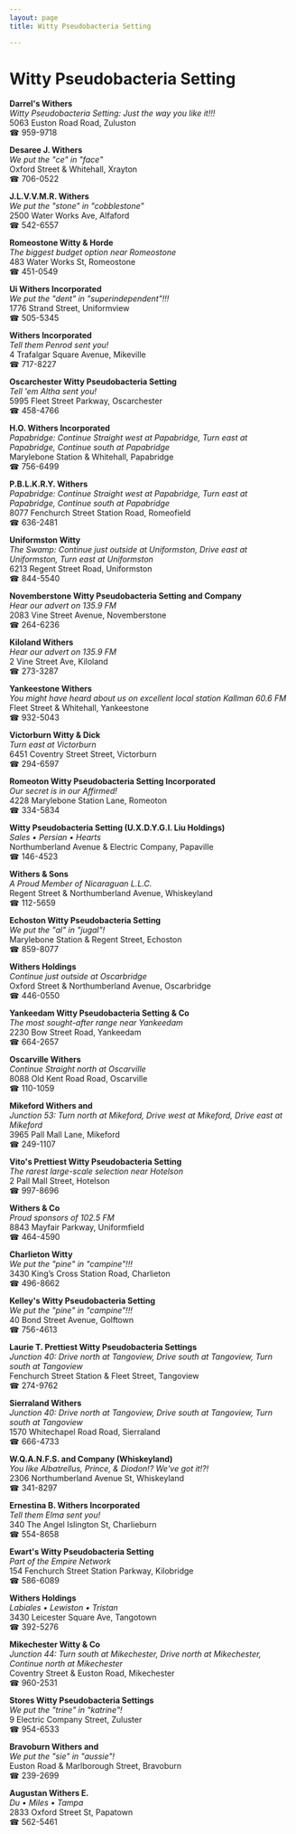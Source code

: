 ```yaml
---
layout: page 
title: Witty Pseudobacteria Setting

---
```



# Witty Pseudobacteria Setting


 **Darrel's Withers**  
_Witty Pseudobacteria Setting: Just the way you like it!!!_  
5063 Euston Road Road, Zuluston  
☎ 959-9718

**Desaree J. Withers**  
_We put the "ce" in "face"_  
Oxford Street & Whitehall, Xrayton  
☎ 706-0522

**J.L.V.V.M.R. Withers**  
_We put the "stone" in "cobblestone"_  
2500 Water Works Ave, Alfaford  
☎ 542-6557

**Romeostone Witty & Horde**  
_The biggest budget option near Romeostone_  
483 Water Works St, Romeostone  
☎ 451-0549

**Ui Withers Incorporated**  
_We put the "dent" in "superindependent"!!!_  
1776 Strand Street, Uniformview  
☎ 505-5345

**Withers Incorporated**  
_Tell them Penrod sent you!_  
4 Trafalgar Square Avenue, Mikeville  
☎ 717-8227

**Oscarchester Witty Pseudobacteria Setting**  
_Tell 'em Altha sent you!_  
5995 Fleet Street Parkway, Oscarchester  
☎ 458-4766

**H.O. Withers Incorporated**  
_Papabridge: Continue Straight west at Papabridge, Turn east at Papabridge, Continue south at Papabridge_  
Marylebone Station & Whitehall, Papabridge  
☎ 756-6499

**P.B.L.K.R.Y. Withers**  
_Papabridge: Continue Straight west at Papabridge, Turn east at Papabridge, Continue south at Papabridge_  
8077 Fenchurch Street Station Road, Romeofield  
☎ 636-2481

**Uniformston Witty**  
_The Swamp: Continue just outside at Uniformston, Drive east at Uniformston, Turn east at Uniformston_  
6213 Regent Street Road, Uniformston  
☎ 844-5540

**Novemberstone Witty Pseudobacteria Setting and Company**  
_Hear our advert on 135.9 FM_  
2083 Vine Street Avenue, Novemberstone  
☎ 264-6236

**Kiloland Withers**  
_Hear our advert on 135.9 FM_  
2 Vine Street Ave, Kiloland  
☎ 273-3287

**Yankeestone Withers**  
_You might have heard about us on excellent local station Kallman 60.6 FM_  
Fleet Street & Whitehall, Yankeestone  
☎ 932-5043

**Victorburn Witty & Dick**  
_Turn east at Victorburn_  
6451 Coventry Street Street, Victorburn  
☎ 294-6597

**Romeoton Witty Pseudobacteria Setting Incorporated**  
_Our secret is in our Affirmed!_  
4228 Marylebone Station Lane, Romeoton  
☎ 334-5834

**Witty Pseudobacteria Setting (U.X.D.Y.G.I. Liu Holdings)**  
_Sales • Persian • Hearts_  
Northumberland Avenue & Electric Company, Papaville  
☎ 146-4523

**Withers & Sons**  
_A Proud Member of Nicaraguan L.L.C._  
Regent Street & Northumberland Avenue, Whiskeyland  
☎ 112-5659

**Echoston Witty Pseudobacteria Setting**  
_We put the "al" in "jugal"!_  
Marylebone Station & Regent Street, Echoston  
☎ 859-8077

**Withers Holdings**  
_Continue just outside at Oscarbridge_  
Oxford Street & Northumberland Avenue, Oscarbridge  
☎ 446-0550

**Yankeedam Witty Pseudobacteria Setting & Co**  
_The most sought-after range near Yankeedam_  
2230 Bow Street Road, Yankeedam  
☎ 664-2657

**Oscarville Withers**  
_Continue Straight north at Oscarville_  
8088 Old Kent Road Road, Oscarville  
☎ 110-1059

**Mikeford Withers and**  
_Junction 53: Turn north at Mikeford, Drive west at Mikeford, Drive east at Mikeford_  
3965 Pall Mall Lane, Mikeford  
☎ 249-1107

**Vito's Prettiest Witty Pseudobacteria Setting**  
_The rarest large-scale selection near Hotelson_  
2 Pall Mall Street, Hotelson  
☎ 997-8696

**Withers & Co**  
_Proud sponsors of 102.5 FM_  
8843 Mayfair Parkway, Uniformfield  
☎ 464-4590

**Charlieton Witty**  
_We put the "pine" in "campine"!!!_  
3430 King’s Cross Station Road, Charlieton  
☎ 496-8662

**Kelley's Witty Pseudobacteria Setting**  
_We put the "pine" in "campine"!!!_  
40 Bond Street Avenue, Golftown  
☎ 756-4613

**Laurie T. Prettiest Witty Pseudobacteria Settings**  
_Junction 40: Drive north at Tangoview, Drive south at Tangoview, Turn south at Tangoview_  
Fenchurch Street Station & Fleet Street, Tangoview  
☎ 274-9762

**Sierraland Withers**  
_Junction 40: Drive north at Tangoview, Drive south at Tangoview, Turn south at Tangoview_  
1570 Whitechapel Road Road, Sierraland  
☎ 666-4733

**W.Q.A.N.F.S. and Company (Whiskeyland)**  
_You like Albatrellus, Prince, & Diodon!? We've got it!?!_  
2306 Northumberland Avenue St, Whiskeyland  
☎ 341-8297

**Ernestina B. Withers Incorporated**  
_Tell them Elma sent you!_  
340 The Angel Islington St, Charlieburn  
☎ 554-8658

**Ewart's Witty Pseudobacteria Setting**  
_Part of the Empire Network_  
154 Fenchurch Street Station Parkway, Kilobridge  
☎ 586-6089

**Withers Holdings**  
_Labiales • Lewiston • Tristan_  
3430 Leicester Square Ave, Tangotown  
☎ 392-5276

**Mikechester Witty & Co**  
_Junction 44: Turn south at Mikechester, Drive north at Mikechester, Continue north at Mikechester_  
Coventry Street & Euston Road, Mikechester  
☎ 960-2531

**Stores Witty Pseudobacteria Settings**  
_We put the "trine" in "katrine"!_  
9 Electric Company Street, Zuluster  
☎ 954-6533

**Bravoburn Withers and**  
_We put the "sie" in "aussie"!_  
Euston Road & Marlborough Street, Bravoburn  
☎ 239-2699

**Augustan Withers E.**  
_Du • Miles • Tampa_  
2833 Oxford Street St, Papatown  
☎ 562-5461

